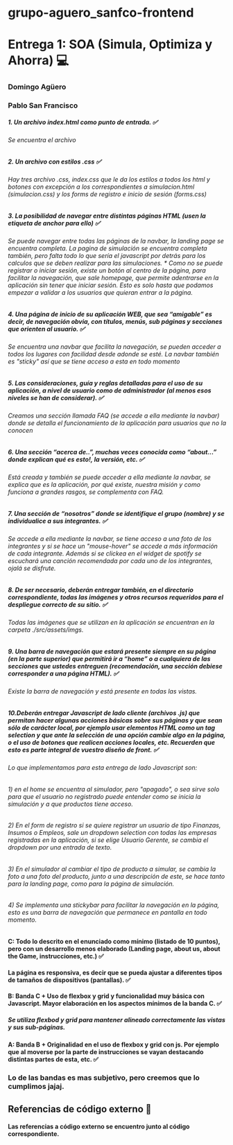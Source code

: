 # grupo-aguero_sanfco-frontend 

# Entrega 1: SOA (Simula, Optimiza y Ahorra) :computer:

### Domingo Agüero
### Pablo San Francisco



##### 1. Un archivo index.html como punto de entrada. ✅
###### Se encuentra el archivo

##### 2. Un archivo con estilos .css ✅
###### Hay tres archivo .css, index.css que le da los estilos a todos los html y botones con excepción a los correspondientes a simulacion.html (simulacion.css) y los forms de registro e inicio de sesión (forms.css)

##### 3. La posibilidad de navegar entre distintas páginas HTML (usen la etiqueta de anchor para ello) ✅
###### Se puede navegar entre todas las páginas de la navbar, la landing page se encuentra completa. La pagina de simulación se encuentra completa también, pero falta todo lo que sería el javascript por detrás para los calculos que se deben realizar para las simulaciones. * Como no se puede registrar o iniciar sesión, existe un botón al centro de la página, para facilitar la navegación, que sale homepage, que permite adentrarse en la aplicación sin tener que iniciar sesión. Esto es solo hasta que podamos empezar a validar a los usuarios que quieran entrar a la página.

##### 4. Una página de inicio de su aplicación WEB, que sea “amigable” es decir, de navegación obvia, con títulos, menús, sub páginas y secciones que orienten al usuario. ✅
###### Se encuentra una navbar que facilita la navegación, se pueden acceder a todos los lugares con facilidad desde adonde se esté. La navbar también es "sticky" así que se tiene acceso a esta en todo momento

##### 5. Las consideraciones, guía y reglas detalladas para el uso de su aplicación, a nivel de usuario como de administrador (al menos esos niveles se han de considerar). ✅
###### Creamos una sección llamada FAQ (se accede a ella mediante la navbar) donde se detalla el funcionamiento de la aplicación para usuarios que no la conocen

##### 6. Una sección “acerca de..”, muchas veces conocida como “about...” donde explican qué es esto!, la versión, etc. ✅
###### Está creada y también se puede acceder a ella mediante la navbar, se explica que es la aplicación, por qué existe, nuestra misión y como funciona a grandes rasgos, se complementa con FAQ.

##### 7. Una sección de “nosotros” donde se identifique el grupo (nombre) y se individualice a sus integrantes. ✅
###### Se accede a ella mediante la navbar, se tiene acceso a una foto de los integrantes y si se hace un "mouse-hover" se accede a más información de cada integrante. Además si se clickea en el widget de spotify se escuchará una canción recomendada por cada uno de los integrantes, ojalá se disfrute. 

##### 8. De ser necesario, deberán entregar también, en el directorio correspondiente, todas las imágenes y otros recursos requeridos para el despliegue correcto de su sitio. ✅
###### Todas las imágenes que se utilizan en la aplicación se encuentran en la carpeta ./src/assets/imgs.

##### 9. Una barra de navegación que estará presente siempre en su página (en la parte superior) que permitirá ir a “home” o a cualquiera de las secciones que ustedes entreguen (recomendación, una sección debiese corresponder a una página HTML). ✅
###### Existe la barra de navegación y está presente en todas las vistas.

##### 10.Deberán entregar Javascript de lado cliente (archivos .js) que permitan hacer algunas acciones básicas sobre sus páginas y que sean sólo de carácter local, por ejemplo usar elementos HTML como un tag selection y que ante la selección de una opción cambie algo en la página, o el uso de botones que realicen acciones locales, etc. Recuerden que esto es parte integral de vuestro diseño de front. ✅
###### Lo que implementamos para esta entrega de lado Javascript son: 
###### 1) en el home se encuentra al simulador, pero "apagado", o sea sirve solo para que el usuario no registrado puede entender como se inicia la simulación y a que productos tiene acceso. 
###### 2) En el form de registro si se quiere registrar un usuario de tipo Finanzas, Insumos o Empleos, sale un dropdown selection con todas las empresas registradas en la aplicación, si se elige Usuario Gerente, se cambia el dropdown por una entrada de texto. 
###### 3) En el simulador al cambiar el tipo de producto a simular, se cambia la foto a una foto del producto, junto a una descripción de este, se hace tanto para la landing page, como para la página de simulación.
###### 4) Se implementa una stickybar para facilitar la navegación en la página, esto es una barra de navegación que permanece en pantalla en todo momento.

#### C: Todo lo descrito en el enunciado como mínimo (listado de 10 puntos), pero con un desarrollo menos elaborado (Landing page, about us, about the Game, instrucciones, etc.) ✅

#### La página es responsiva, es decir que se pueda ajustar a diferentes tipos de tamaños de dispositivos (pantallas). ✅

#### B: Banda C + Uso de flexbox y grid y funcionalidad muy básica con Javascript. Mayor elaboración en los aspectos mínimos de la banda C. ✅
##### Se utiliza flexbod y grid para mantener alineado correctamente las vistas y sus sub-páginas.

#### A: Banda B + Originalidad en el uso de flexbox y grid con js. Por ejemplo que al moverse por la parte de instrucciones se vayan destacando distintas partes de esta, etc. ✅

### Lo de las bandas es mas subjetivo, pero creemos que lo cumplimos jajaj.


## Referencias de código externo :book:
#### Las referencias a código externo se encuentro junto al código correspondiente.





